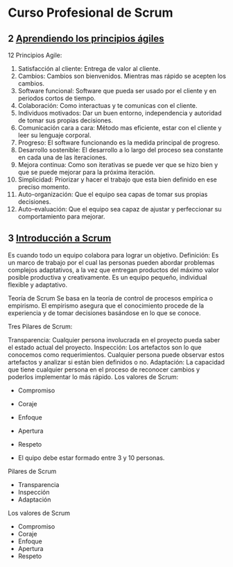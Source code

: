 # Curso Profesional de Scrum
## 2 [Aprendiendo los principios ágiles](https://platzi.com/clases/1750-scrum/24279-aprendiendo-los-principios-agiles/)

12 Principios Agile:

1. Satisfacción al cliente: Entrega de valor al cliente.
2. Cambios: Cambios son bienvenidos. Mientras mas rápido se acepten los cambios.
3. Software funcional: Software que pueda ser usado por el cliente y en periodos cortos de tiempo.
4. Colaboración: Como interactuas y te comunicas con el cliente.
5. Individuos motivados: Dar un buen entorno, independencia y autoridad de tomar sus propias decisiones.
6. Comunicación cara a cara: Método mas eficiente, estar con el cliente y leer su lenguaje corporal.
7. Progreso: El software funcionando es la medida principal de progreso.
8. Desarrollo sostenible: El desarrollo a lo largo del proceso sea constante en cada una de las iteraciones.
9. Mejora continua: Como son iterativas se puede ver que se hizo bien y que se puede mejorar para la próxima iteración.
10. Simplicidad: Priorizar y hacer el trabajo que esta bien definido en ese preciso momento.
11. Auto-organización: Que el equipo sea capas de tomar sus propias decisiones.
12. Auto-evaluación: Que el equipo sea capaz de ajustar y perfeccionar su comportamiento para mejorar.

## 3 [Introducción a Scrum](https://platzi.com/clases/1750-scrum/24280-introduccion-a-scrum/)

Es cuando todo un equipo colabora para lograr un objetivo.
Definición: Es un marco de trabajo por el cual las personas pueden abordar problemas complejos adaptativos, a la vez que entregan productos del máximo valor posible productiva y creativamente. Es un equipo pequeño, individual flexible y adaptativo.

Teoría de Scrum
Se basa en la teoría de control de procesos empírica o empirismo. El empirismo asegura que el conocimiento procede de la experiencia y de tomar decisiones basándose en lo que se conoce.

Tres Pilares de Scrum:

Transparencia: Cualquier persona involucrada en el proyecto pueda saber el estado actual del proyecto.
Inspección: Los artefactos son lo que conocemos como requerimientos. Cualquier persona puede observar estos artefactos y analizar si están bien definidos o no.
Adaptación: La capacidad que tiene cualquier persona en el proceso de reconocer cambios y poderlos implementar lo más rápido.
Los valores de Scrum:
- Compromiso
- Coraje
- Enfoque
- Apertura
- Respeto

- El quipo debe estar formado entre 3 y 10 personas.

Pilares de Scrum
- Transparencia
- Inspección
- Adaptación

Los valores de Scrum
- Compromiso
- Coraje
- Enfoque
- Apertura
- Respeto
  
